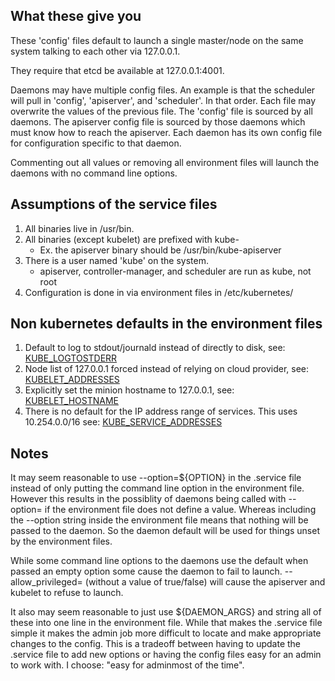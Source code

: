 What these give you
------------------------------------

These 'config' files default to launch a single master/node on the same system talking to each
other via 127.0.0.1.

They require that etcd be available at 127.0.0.1:4001.

Daemons may have multiple config files.  An example is that the scheduler will pull in 'config', 'apiserver', and 'scheduler'.  In that order.  Each file may overwrite the values of the previous file.  The 'config' file is sourced by all daemons.  The apiserver config file is sourced by those daemons which must know how to reach the apiserver.  Each daemon has its own config file for configuration specific to that daemon.

Commenting out all values or removing all environment files will launch the daemons with no command line options.

Assumptions of the service files
--------------------------------

1. All binaries live in /usr/bin.
2. All binaries (except kubelet) are prefixed with kube-
   * Ex. the apiserver binary should be /usr/bin/kube-apiserver
3. There is a user named 'kube' on the system.
   * apiserver, controller-manager, and scheduler are run as kube, not root
4. Configuration is done in via environment files in /etc/kubernetes/

Non kubernetes defaults in the environment files
------------------------------------------------
1. Default to log to stdout/journald instead of directly to disk, see: [KUBE_LOGTOSTDERR](environ/config)
2. Node list of 127.0.0.1 forced instead of relying on cloud provider, see: [KUBELET_ADDRESSES](environ/apiserver)
3. Explicitly set the minion hostname to 127.0.0.1, see: [KUBELET_HOSTNAME](environ/kubelet)
4. There is no default for the IP address range of services.  This uses 10.254.0.0/16 see: [KUBE_SERVICE_ADDRESSES](environ/apiserver)

Notes
-----
It may seem reasonable to use --option=${OPTION} in the .service file instead of only putting the command line option in the environment file.  However this results in the possiblity of daemons being called with --option= if the environment file does not define a value.  Whereas including the --option string inside the environment file means that nothing will be passed to the daemon.  So the daemon default will be used for things unset by the environment files.

While some command line options to the daemons use the default when passed an empty option some cause the daemon to fail to launch.  --allow_privileged= (without a value of true/false) will cause the apiserver and kubelet to refuse to launch.

It also may seem reasonable to just use ${DAEMON_ARGS} and string all of these into one line in the environment file.  While that makes the .service file simple it makes the admin job more difficult to locate and make appropriate changes to the config.  This is a tradeoff between having to update the .service file to add new options or having the config files easy for an admin to work with.  I choose: "easy for adminmost of the time".
